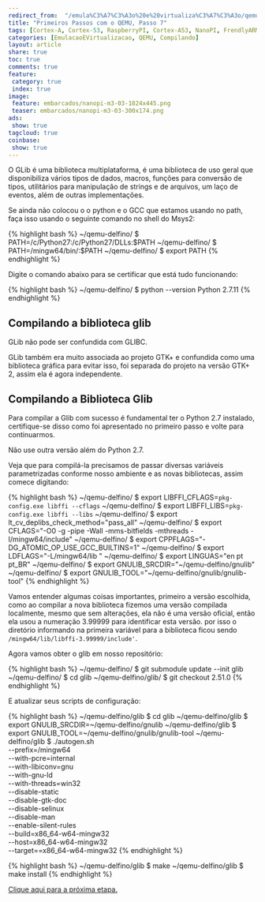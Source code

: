```yaml
---
redirect_from:  "/emula%C3%A7%C3%A3o%20e%20virtualiza%C3%A7%C3%A3o/qemu/compilando/Primeiros_Passos_com_o_QEMU-parte-7/"
title: "Primeiros Passos com o QEMU, Passo 7" 
tags: [Cortex-A, Cortex-53, RaspberryPI, Cortex-A53, NanoPI, FrendlyARM, ARM, Intel, TBB,  Emulação, Virtualização, KVM, QEMU, VMware, VirtualBox, VBox, Hiper-V, Xen, GNU ARM Eclipse, Eclipse, Windows, RTOS, uOS, ]
categories: [EmulacaoEVirtualizacao, QEMU, Compilando]
layout: article
share: true
toc: true
comments: true
feature:
 category: true
 index: true
image:
 feature: embarcados/nanopi-m3-03-1024x445.png
 teaser: embarcados/nanopi-m3-03-300x174.png
ads: 
 show: true
tagcloud: true
coinbase:
 show: true
---
```


O GLib é uma biblioteca multiplataforma, é uma biblioteca de uso geral que disponibiliza vários tipos de dados, macros, funções para conversão de tipos, utilitários para manipulação de strings e de arquivos, um laço de eventos, além de outras implementações.

<!--more-->

Se ainda não colocou o o python e o GCC que estamos usando no path, faça isso usando o seguinte comando no shell do Msys2:

{% highlight bash %}
~/qemu-delfino/ $ PATH=/c/Python27:/c/Python27/DLLs:$PATH
~/qemu-delfino/ $ PATH=/mingw64/bin/:$PATH
~/qemu-delfino/ $ export PATH
{% endhighlight %}

Digite o comando abaixo para se certificar que está tudo funcionando:

{% highlight bash %}
~/qemu-delfino/ $ python --version
Python 2.7.11
{% endhighlight %}

## Compilando a biblioteca glib

GLib não pode ser confundida com GLIBC.

GLib também era muito associada ao projeto GTK+ e confundida como uma biblioteca 
gráfica para evitar isso, foi separada do projeto na versão GTK+ 2, assim ela é 
agora independente.

## Compilando a Biblioteca Glib

Para compilar a Glib com sucesso é fundamental ter o Python 2.7 instalado, 
certifique-se disso como foi apresentado no primeiro passo e volte para continuarmos. 

Não use outra versão além do Python 2.7.


Veja que para compilá-la precisamos de passar diversas variáveis parametrizadas 
conforme nosso ambiente e as novas bibliotecas, assim comece digitando:

{% highlight bash %}
~/qemu-delfino/ $ export LIBFFI_CFLAGS=`pkg-config.exe libffi --cflags`
~/qemu-delfino/ $ export LIBFFI_LIBS=`pkg-config.exe libffi --libs`
~/qemu-delfino/ $ export lt_cv_deplibs_check_method="pass_all"
~/qemu-delfino/ $ export CFLAGS="-O0 -g -pipe -Wall -mms-bitfields -mthreads -I/mingw64/include"
~/qemu-delfino/ $ export CPPFLAGS="-DG_ATOMIC_OP_USE_GCC_BUILTINS=1"
~/qemu-delfino/ $ export LDFLAGS="-L/mingw64/lib "
~/qemu-delfino/ $ export LINGUAS="en pt pt_BR"
~/qemu-delfino/ $ export GNULIB_SRCDIR="~/qemu-delfino/gnulib"  
~/qemu-delfino/ $ export GNULIB_TOOL="~/qemu-delfino/gnulib/gnulib-tool"
{% endhighlight %}

Vamos entender algumas coisas importantes, primeiro a versão escolhida, como ao 
compilar a nova biblioteca fizemos uma versão compilada localmente, mesmo que sem 
alterações, ela não é uma versão oficial, então ela usou a numeração 3.99999 para 
identificar esta versão. por isso o diretório informando na primeira variável 
para a biblioteca ficou sendo `/mingw64/lib/libffi-3.99999/include'`.

Agora vamos obter o glib em nosso repositório:

{% highlight bash %}
~/qemu-delfino/ $ git submodule update --init glib
~/qemu-delfino/ $ cd glib
~/qemu-delfino/glib/ $ git checkout 2.51.0
{% endhighlight %}

E atualizar seus scripts de configuração:

{% highlight bash %}
~/qemu-delfino/glib $ cd glib
~/qemu-delfino/glib $ export GNULIB_SRCDIR=~/qemu-delfino/gnulib 
~/qemu-delfino/glib $ export GNULIB_TOOL=~/qemu-delfino/gnulib/gnulib-tool 
~/qemu-delfino/glib $ ./autogen.sh \
            --prefix=/mingw64 \
            --with-pcre=internal \
            --with-libiconv=gnu \
            --with-gnu-ld \
            --with-threads=win32 \
            --disable-static \
            --disable-gtk-doc \
            --disable-selinux  \
            --disable-man \
            --enable-silent-rules \
            --build=x86_64-w64-mingw32 \
            --host=x86_64-w64-mingw32 \
            --target==x86_64-w64-mingw32 
{% endhighlight %}

{% highlight bash %}
~/qemu-delfino/glib $ make
~/qemu-delfino/glib $ make install
{% endhighlight %}



[Clique aqui para a próxima etapa.](http://carlosdelfino.eti.br/emulacaoevirtualizacao/qemu/compilando/Primeiros_Passos_com_o_QEMU-passo-8/)